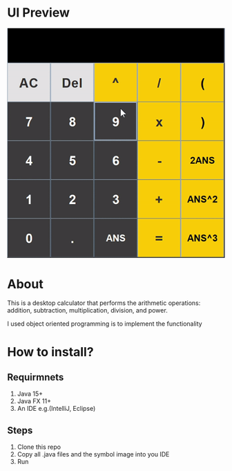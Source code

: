 # UI Preview #
![](https://github.com/asemshaath/Calculator/blob/main/Pics/giffyCalculator.gif)

# About #
This is a desktop calculator that performs the arithmetic operations: addition,
subtraction, multiplication, division, and power.

I used object oriented programming is to implement the functionality

# How to install? #
## Requirmnets ##
1) Java 15+
2) Java FX 11+
3) An IDE e.g.(IntelliJ, Eclipse)

## Steps ##
1) Clone this repo
2) Copy all .java files and the symbol image into you IDE
3) Run 
